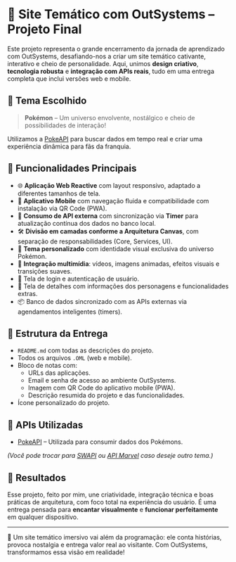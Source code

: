 # 🌟 Site Temático com OutSystems – Projeto Final

Este projeto representa o grande encerramento da jornada de aprendizado com OutSystems, desafiando-nos a criar um site temático cativante, interativo e cheio de personalidade. Aqui, unimos **design criativo**, **tecnologia robusta** e **integração com APIs reais**, tudo em uma entrega completa que inclui versões web e mobile.

## 🎨 Tema Escolhido

> **Pokémon** – Um universo envolvente, nostálgico e cheio de possibilidades de interação!

Utilizamos a [PokeAPI](https://pokeapi.co/) para buscar dados em tempo real e criar uma experiência dinâmica para fãs da franquia.

## 🧩 Funcionalidades Principais

- 🌐 **Aplicação Web Reactive** com layout responsivo, adaptado a diferentes tamanhos de tela.
- 📱 **Aplicativo Mobile** com navegação fluida e compatibilidade com instalação via QR Code (PWA).
- 🧠 **Consumo de API externa** com sincronização via **Timer** para atualização contínua dos dados no banco local.
- 🛠 **Divisão em camadas conforme a Arquitetura Canvas**, com separação de responsabilidades (Core, Services, UI).
- 🎨 **Tema personalizado** com identidade visual exclusiva do universo Pokémon.
- 🎥 **Integração multimídia**: vídeos, imagens animadas, efeitos visuais e transições suaves.
- 🔐 Tela de login e autenticação de usuário.
- 🧾 Tela de detalhes com informações dos personagens e funcionalidades extras.
- 📦 Banco de dados sincronizado com as APIs externas via agendamentos inteligentes (timers).

## 📁 Estrutura da Entrega

- `README.md` com todas as descrições do projeto.
- Todos os arquivos `.OML` (web e mobile).
- Bloco de notas com:
  - URLs das aplicações.
  - Email e senha de acesso ao ambiente OutSystems.
  - Imagem com QR Code do aplicativo mobile (PWA).
  - Descrição resumida do projeto e das funcionalidades.
- Ícone personalizado do projeto.

## 🔗 APIs Utilizadas

- [PokeAPI](https://pokeapi.co/) – Utilizada para consumir dados dos Pokémons.

*(Você pode trocar para [SWAPI](https://swapi.dev/) ou [API Marvel](https://developer.marvel.com/) caso deseje outro tema.)*

## 🚀 Resultados

Esse projeto, feito por mim, une criatividade, integração técnica e boas práticas de arquitetura, com foco total na experiência do usuário. É uma entrega pensada para **encantar visualmente** e **funcionar perfeitamente** em qualquer dispositivo.

---

🌟 Um site temático imersivo vai além da programação: ele conta histórias, provoca nostalgia e entrega valor real ao visitante. Com OutSystems, transformamos essa visão em realidade!

